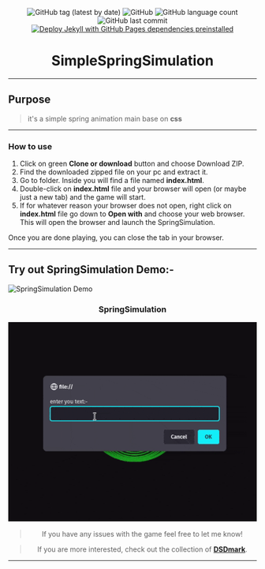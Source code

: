<div align="center">

![GitHub tag (latest by date)](https://img.shields.io/github/v/tag/DSDmark/SpringSimulation)
![GitHub](https://img.shields.io/github/license/DSDmark/SpringSimulation)
![GitHub language count](https://img.shields.io/github/languages/count/DSDmark/SpringSimulation)
![GitHub last commit](https://img.shields.io/github/last-commit/DSDmark/SpringSimulation)
[![Deploy Jekyll with GitHub Pages dependencies preinstalled](https://github.com/DSDmark/SpringSimulation/actions/workflows/jekyll-gh-pages.yml/badge.svg)](https://github.com/DSDmark/SpringSimulation/actions/workflows/jekyll-gh-pages.yml)

# SimpleSpringSimulation

</div>

---

<div align="center">

<div align="left">

## Purpose

> it's a simple spring animation main base on **css**

---

### How to use

1. Click on green **Clone or download** button and choose Download ZIP.
2. Find the downloaded zipped file on your pc and extract it.
3. Go to folder. Inside you will find a file named **index.html**.
4. Double-click on **index.html** file and your browser will open (or maybe just a new tab) and the game will start.
5. If for whatever reason your browser does not open, right click on **index.html** file go down to **Open with**
   and choose your web browser. This will open the browser and launch the SpringSimulation.

Once you are done playing, you can close the tab in your browser.

---


## Try out SpringSimulation Demo:-

![SpringSimulation Demo](https://dsdmark.github.io/SpringSimulation/ "SpringSimulation")

</div>

### SpringSimulation

![TextAnimation preview](assets/images/preview.gif  "TextAnimation preview")

> If you have any issues with the game feel free to let me know!

> If you are more interested, check out the collection of [ **DSDmark**](https://github.com/DSDmark "DSDmark").

</div>

---

